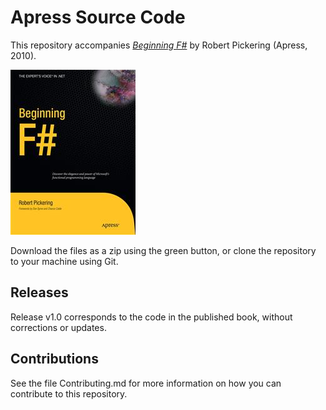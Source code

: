 # Apress Source Code

This repository accompanies [*Beginning F#*](http://www.apress.com/9781430223894) by Robert Pickering (Apress, 2010).

![Cover image](9781430223894.jpg)

Download the files as a zip using the green button, or clone the repository to your machine using Git.

## Releases

Release v1.0 corresponds to the code in the published book, without corrections or updates.

## Contributions

See the file Contributing.md for more information on how you can contribute to this repository.
